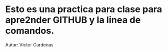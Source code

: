 <h1> Esto es una practica para clase para apre2nder GITHUB y la linea de comandos.</h1>
<p>Autor: Victor Cardenas</p>
